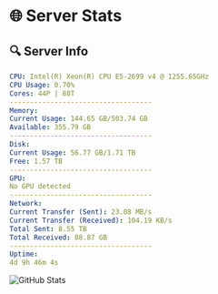 # 🌐 Server Stats
## 🔍 Server Info
```yaml
CPU: Intel(R) Xeon(R) CPU E5-2699 v4 @ 1255.65GHz
CPU Usage: 0.70%
Cores: 44P | 88T
-----------------------------------
Memory:
Current Usage: 144.65 GB/503.74 GB
Available: 355.79 GB
-----------------------------------
Disk:
Current Usage: 56.77 GB/1.71 TB
Free: 1.57 TB
-----------------------------------
GPU:
No GPU detected
-----------------------------------
Network:
Current Transfer (Sent): 23.08 MB/s
Current Transfer (Received): 104.19 KB/s
Total Sent: 8.55 TB
Total Received: 88.87 GB
-----------------------------------
Uptime:
4d 9h 46m 4s
```
![GitHub Stats](https://img.shields.io/badge/Updated-2025-03-12_07:08:53-blue)